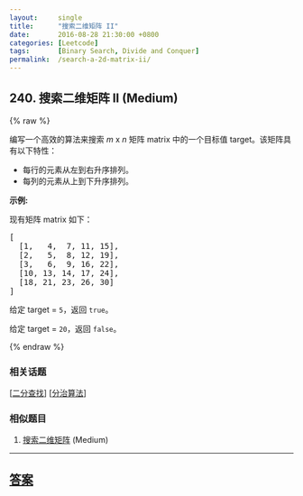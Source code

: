 ```yaml
---
layout:     single
title:      "搜索二维矩阵 II"
date:       2016-08-28 21:30:00 +0800
categories: [Leetcode]
tags:       [Binary Search, Divide and Conquer]
permalink:  /search-a-2d-matrix-ii/
---
```


## 240. 搜索二维矩阵 II (Medium)

{% raw %}

<p>编写一个高效的算法来搜索&nbsp;<em>m</em>&nbsp;x&nbsp;<em>n</em>&nbsp;矩阵 matrix 中的一个目标值 target。该矩阵具有以下特性：</p>

<ul>
	<li>每行的元素从左到右升序排列。</li>
	<li>每列的元素从上到下升序排列。</li>
</ul>

<p><strong>示例:</strong></p>

<p>现有矩阵 matrix 如下：</p>

<pre>[
  [1,   4,  7, 11, 15],
  [2,   5,  8, 12, 19],
  [3,   6,  9, 16, 22],
  [10, 13, 14, 17, 24],
  [18, 21, 23, 26, 30]
]
</pre>

<p>给定 target&nbsp;=&nbsp;<code>5</code>，返回&nbsp;<code>true</code>。</p>

<p>给定&nbsp;target&nbsp;=&nbsp;<code>20</code>，返回&nbsp;<code>false</code>。</p>

{% endraw %}

### 相关话题
  [[二分查找](https://github.com/openset/leetcode/tree/master/tag/binary-search/README.md)]
  [[分治算法](https://github.com/openset/leetcode/tree/master/tag/divide-and-conquer/README.md)]

### 相似题目
  1. [搜索二维矩阵](/search-a-2d-matrix) (Medium)

---

## [答案](https://github.com/openset/leetcode/tree/master/problems/search-a-2d-matrix-ii)
